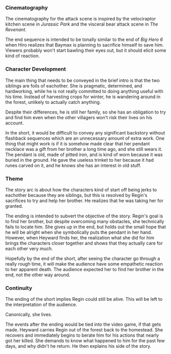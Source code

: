 ### Cinematography

The cinematography for the attack scene is inspired by the velociraptor kitchen scene in *Jurassic Park* and the visceral bear attack scene in *The Revenant.*

The end sequence is intended to be tonally similar to the end of *Big Hero 6* when Hiro realizes that Baymax is planning to sacrifice himself to save him.  Viewers probably won't start bawling their eyes out, but it should elicit some kind of reaction.

### Character Development
The main thing that needs to be conveyed in the brief intro is that the two siblings are foils of eachother.  She is pragmatic, determined, and hardworking, while he is not really committed to doing anything useful with his time.  Instead of harvesting crops for winter, he is wandering around in the forest, unlikely to actually catch anything.

Despite their differences, he is still her family, so she has an obligation to try and find him even when the other villagers won't risk their lives on his account.  

In the short, it would be difficult to convey any significant backstory without flashback sequences which are an unnecessary amount of extra work.  One thing that might work is if it is somehow made clear that her pendant necklace was a gift from her brother a long time ago, and she still wears it.  The pendant is old, made of pitted iron, and is kind of worn because it was buried in the ground. He gave the useless trinket to her because it had runes carved on it, and he knows she has an interest in old stuff.

### Theme

The story arc is about how the characters kind of start off being jerks to eachother because they are siblings, but this is resolved by Regin's sacrifices to try and help her brother.  He realizes that he was taking her for granted.

The ending is intended to subvert the objective of the story.  Regin's goal is to find her brother, but despite overcoming many obstacles, she technically fails to locate him.  She gives up in the end, but holds out the small hope that he will be alright when she symbolically puts the pendant in her hand.  However, when Heyward finds her, the realization what she did for him brings the characters closer together and shows that they actually care for each other very much.

Hopefully by the end of the short, after seeing the character go through a really rough time, it will make the audience have some empathetic reaction to her apparent death.  The audience expected her to find her brother in the end, not the other way around.

### Continuity
The ending of the short implies Regin could still be alive.  This will be left to the interpretation of the audience.

Canonically, she lives.

The events after the ending would be tied into the video game, if that gets made.  Heyward carries Regin out of the forest back to the homestead.  She recovers and immediately begins to berate him for his actions that nearly got her killed.  She demands to know what happened to him for the past few days, and why didn't he return.  He then explains his side of the story.



